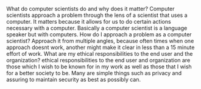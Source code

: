 What do computer scientists do and why does it matter?
Computer scientists approach a problem through the lens of a scientist that uses a computer. It matters because it allows for us to do certain actions necessary with a computer. Basically a computer scientist is a language speaker but with computers.
How do I approach a problem as a computer scientist?
Approach it from multiple angles, because often times when one approach doesnt work, another might make it clear in less than a 15 minute effort of work.
What are my ethical responsibilities to the end user and the organization?
ethical responsibilities to the end user and organization are those which I wish to be known for in my work as well as those that I wish for a better society to be. Many are simple things such as privacy and assuring to maintain security as best as possibly can.
